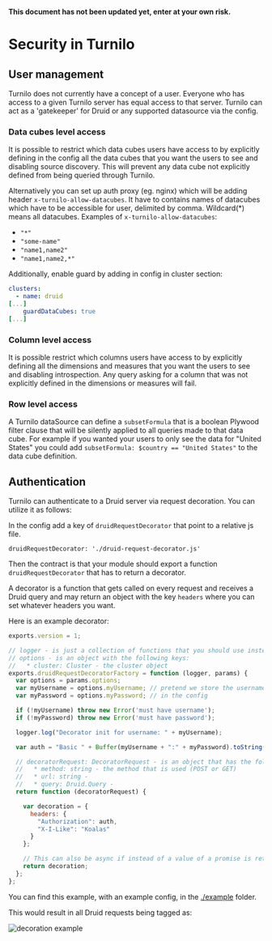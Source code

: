 

**This document has not been updated yet, enter at your own risk.**


# Security in Turnilo

## User management

Turnilo does not currently have a concept of a user. Everyone who has access to a given Turnilo server has equal access to that server.
Turnilo can act as a 'gatekeeper' for Druid or any supported datasource via the config.

### Data cubes level access

It is possible to restrict which data cubes users have access to by explicitly defining in the config all the data cubes that you want the users to see and disabling source discovery.
This will prevent any data cube not explicitly defined from being queried through Turnilo.

Alternatively you can set up auth proxy (eg. nginx) which will be adding header `x-turnilo-allow-datacubes`.
It have to contains names of datacubes which have to be accessible for user, delimited by comma. Wildcard(\*) means all datacubes.
Examples of `x-turnilo-allow-datacubes`:
- `"*"`
- `"some-name"`
- `"name1,name2"`
- `"name1,name2,*"`

Additionally, enable guard by adding in config in cluster section:
```yaml
clusters:
  - name: druid
[...]	
    guardDataCubes: true
[...]
```

### Column level access

It is possible restrict which columns users have access to by explicitly defining all the dimensions and measures that you want the users to see and disabling introspection.
Any query asking for a column that was not explicitly defined in the dimensions or measures will fail.

### Row level access

A Turnilo dataSource can define a `subsetFormula` that is a boolean Plywood filter clause that will be silently applied to all queries made to that data cube.
For example if you wanted your users to only see the data for "United States" you could add `subsetFormula: $country == "United States"` to the data cube definition.


## Authentication

Turnilo can authenticate to a Druid server via request decoration. You can utilize it as follows:

In the config add a key of `druidRequestDecorator` that point to a relative js file.

`druidRequestDecorator: './druid-request-decorator.js'`

Then the contract is that your module should export a function `druidRequestDecorator` that has to return a decorator.
 
A decorator is a function that gets called on every request and receives a Druid query and may return an object with the
key `headers` where you can set whatever headers you want.

Here is an example decorator:

```javascript
exports.version = 1;

// logger - is just a collection of functions that you should use instead of console to have your logs included with the Turnilo logs
// options - is an object with the following keys:
//   * cluster: Cluster - the cluster object
exports.druidRequestDecoratorFactory = function (logger, params) {
  var options = params.options;
  var myUsername = options.myUsername; // pretend we store the username and password
  var myPassword = options.myPassword; // in the config

  if (!myUsername) throw new Error('must have username');
  if (!myPassword) throw new Error('must have password');

  logger.log("Decorator init for username: " + myUsername);

  var auth = "Basic " + Buffer(myUsername + ":" + myPassword).toString('base64');

  // decoratorRequest: DecoratorRequest - is an object that has the following keys:
  //   * method: string - the method that is used (POST or GET)
  //   * url: string -
  //   * query: Druid.Query -
  return function (decoratorRequest) {

    var decoration = {
      headers: {
        "Authorization": auth,
        "X-I-Like": "Koalas"
      }
    };

    // This can also be async if instead of a value of a promise is returned.
    return decoration;
  };
};
```

You can find this example, with an example config, in the [./example](./example/request-decoration) folder.

This would result in all Druid requests being tagged as:

![decoration example](./example/request-decoration/result.png)
